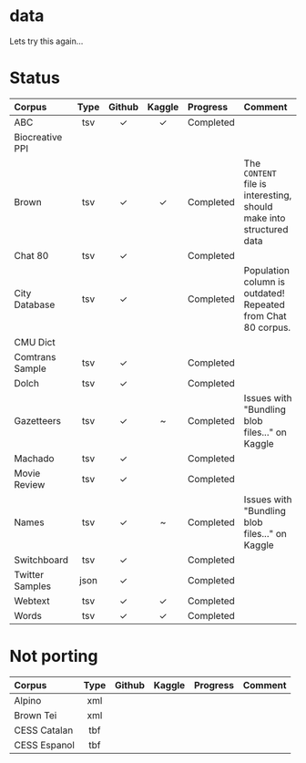 # data
Lets try this again...


# Status


| Corpus | Type | Github | Kaggle  | Progress | Comment |
|:- |:-:|:-:|:-:|:-|:-|
| ABC | tsv | ✓ | ✓ | Completed | |
| Biocreative PPI | |  |  | | |
| Brown | tsv | ✓ | ✓ | Completed | The `CONTENT` file is interesting, should make into structured data |
| Chat 80 | tsv | ✓ |  | Completed | |
| City Database | tsv | ✓ |  | Completed | Population column is outdated! Repeated from Chat 80 corpus. |
| CMU Dict |  |  |  | | |
| Comtrans Sample | tsv | ✓  |  | Completed | |
| Dolch | tsv | ✓ |  | Completed | |
| Gazetteers | tsv | ✓ | ~ | Completed | Issues with "Bundling blob files..." on Kaggle |
| Machado | tsv | ✓ |  | Completed | |
| Movie Review | tsv | ✓ | | Completed | |
| Names | tsv | ✓ | ~ | Completed | Issues with "Bundling blob files..." on Kaggle |
| Switchboard | tsv | ✓ | | Completed | |
| Twitter Samples | json | ✓ | | Completed | |
| Webtext | tsv | ✓ | ✓ | Completed | |
| Words | tsv | ✓ | ✓ | Completed | |

# Not porting

| Corpus | Type | Github | Kaggle  | Progress | Comment |
|:- |:-:|:-:|:-:|:-|:-|
| Alpino | xml |  |  |  | |
| Brown Tei | xml | |  | | |
| CESS Catalan | tbf |  |  | | |
| CESS Espanol |tbf| |  | | |
